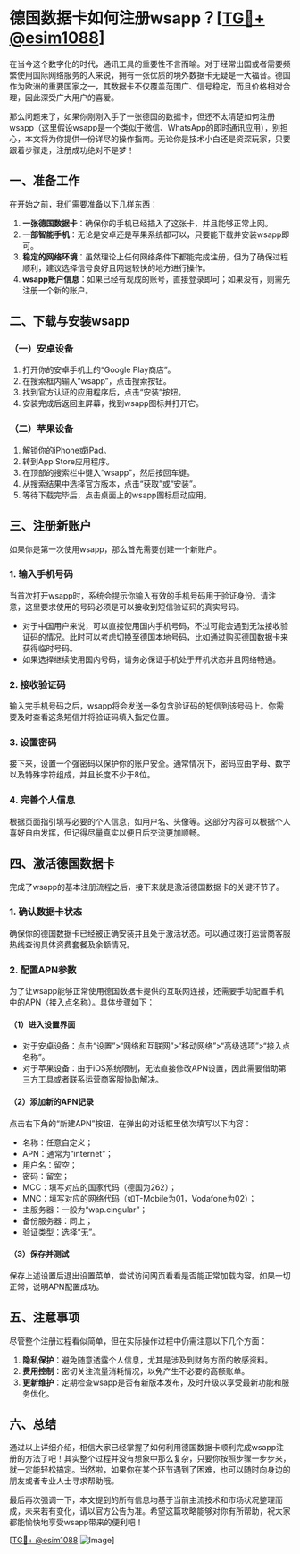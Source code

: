 # 德国数据卡如何注册wsapp？[[TG💪+ @esim1088](https://t.me/s/esim1088)]

在当今这个数字化的时代，通讯工具的重要性不言而喻。对于经常出国或者需要频繁使用国际网络服务的人来说，拥有一张优质的境外数据卡无疑是一大福音。德国作为欧洲的重要国家之一，其数据卡不仅覆盖范围广、信号稳定，而且价格相对合理，因此深受广大用户的喜爱。

那么问题来了，如果你刚刚入手了一张德国的数据卡，但还不太清楚如何注册wsapp（这里假设wsapp是一个类似于微信、WhatsApp的即时通讯应用），别担心，本文将为你提供一份详尽的操作指南。无论你是技术小白还是资深玩家，只要跟着步骤走，注册成功绝对不是梦！

## 一、准备工作

在开始之前，我们需要准备以下几样东西：

1. **一张德国数据卡**：确保你的手机已经插入了这张卡，并且能够正常上网。
2. **一部智能手机**：无论是安卓还是苹果系统都可以，只要能下载并安装wsapp即可。
3. **稳定的网络环境**：虽然理论上任何网络条件下都能完成注册，但为了确保过程顺利，建议选择信号良好且网速较快的地方进行操作。
4. **wsapp账户信息**：如果已经有现成的账号，直接登录即可；如果没有，则需先注册一个新的账户。

## 二、下载与安装wsapp

### （一）安卓设备

1. 打开你的安卓手机上的“Google Play商店”。
2. 在搜索框内输入“wsapp”，点击搜索按钮。
3. 找到官方认证的应用程序后，点击“安装”按钮。
4. 安装完成后返回主屏幕，找到wsapp图标并打开它。

### （二）苹果设备

1. 解锁你的iPhone或iPad。
2. 转到App Store应用程序。
3. 在顶部的搜索栏中键入“wsapp”，然后按回车键。
4. 从搜索结果中选择官方版本，点击“获取”或“安装”。
5. 等待下载完毕后，点击桌面上的wsapp图标启动应用。

## 三、注册新账户

如果你是第一次使用wsapp，那么首先需要创建一个新账户。

### 1. 输入手机号码

当首次打开wsapp时，系统会提示你输入有效的手机号码用于验证身份。请注意，这里要求使用的号码必须是可以接收到短信验证码的真实号码。

- 对于中国用户来说，可以直接使用国内手机号码，不过可能会遇到无法接收验证码的情况。此时可以考虑切换至德国本地号码，比如通过购买德国数据卡来获得临时号码。
- 如果选择继续使用国内号码，请务必保证手机处于开机状态并且网络畅通。

### 2. 接收验证码

输入完手机号码之后，wsapp将会发送一条包含验证码的短信到该号码上。你需要及时查看这条短信并将验证码填入指定位置。

### 3. 设置密码

接下来，设置一个强密码以保护你的账户安全。通常情况下，密码应由字母、数字以及特殊字符组成，并且长度不少于8位。

### 4. 完善个人信息

根据页面指引填写必要的个人信息，如用户名、头像等。这部分内容可以根据个人喜好自由发挥，但记得尽量真实以便日后交流更加顺畅。

## 四、激活德国数据卡

完成了wsapp的基本注册流程之后，接下来就是激活德国数据卡的关键环节了。

### 1. 确认数据卡状态

确保你的德国数据卡已经被正确安装并且处于激活状态。可以通过拨打运营商客服热线查询具体资费套餐及余额情况。

### 2. 配置APN参数

为了让wsapp能够正常使用德国数据卡提供的互联网连接，还需要手动配置手机中的APN（接入点名称）。具体步骤如下：

#### （1）进入设置界面

- 对于安卓设备：点击“设置”>“网络和互联网”>“移动网络”>“高级选项”>“接入点名称”。
- 对于苹果设备：由于iOS系统限制，无法直接修改APN设置，因此需要借助第三方工具或者联系运营商客服协助解决。

#### （2）添加新的APN记录

点击右下角的“新建APN”按钮，在弹出的对话框里依次填写以下内容：
- 名称：任意自定义；
- APN：通常为“internet”；
- 用户名：留空；
- 密码：留空；
- MCC：填写对应的国家代码（德国为262）；
- MNC：填写对应的网络代码（如T-Mobile为01，Vodafone为02）；
- 主服务器：一般为“wap.cingular”；
- 备份服务器：同上；
- 验证类型：选择“无”。

#### （3）保存并测试

保存上述设置后退出设置菜单，尝试访问网页看看是否能正常加载内容。如果一切正常，说明APN配置成功。

## 五、注意事项

尽管整个注册过程看似简单，但在实际操作过程中仍需注意以下几个方面：

1. **隐私保护**：避免随意透露个人信息，尤其是涉及到财务方面的敏感资料。
2. **费用控制**：密切关注流量消耗情况，以免产生不必要的高额账单。
3. **更新维护**：定期检查wsapp是否有新版本发布，及时升级以享受最新功能和服务优化。

## 六、总结

通过以上详细介绍，相信大家已经掌握了如何利用德国数据卡顺利完成wsapp注册的方法了吧！其实整个过程并没有想象中那么复杂，只要你按照步骤一步步来，就一定能轻松搞定。当然啦，如果你在某个环节遇到了困难，也可以随时向身边的朋友或者专业人士寻求帮助哦。

最后再次强调一下，本文提到的所有信息均基于当前主流技术和市场状况整理而成，未来若有变化，请以官方公告为准。希望这篇攻略能够对你有所帮助，祝大家都能愉快地享受wsapp带来的便利吧！

[[TG💪+ @esim1088](https://t.me/s/esim1088) ![Image](https://i.postimg.cc/4NQfJmqS/Snipaste-2025-05-13-00-14-12.png)]